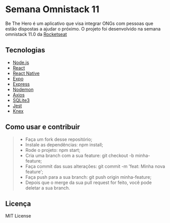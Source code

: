 
# Semana Omnistack 11

Be The Hero é um aplicativo que visa integrar ONGs com pessoas que estão dispostas a ajudar o próximo.
O projeto foi desenvolvido na semana omnistack 11.0 da [Rocketseat](https://rocketseat.com.br/)

## Tecnologias

* [Node.js](https://nodejs.org/en/)
* [React](https://reactjs.org/)
* [React Native](https://reactnative.dev/)
* [Expo](https://expo.io/)
* [Express](https://expressjs.com/)
* [Nodemon](https://nodemon.io/)
* [Axios](https://github.com/axios/axios)
* [SQLite3](https://www.sqlite.org/index.html)
* [Jest](https://jestjs.io/)
* [Knex](http://knexjs.org/)


## Como usar e contribuir

>* Faça um fork desse repositório;
>* Instale as dependências: npm install;
>* Rode o projeto: npm start;
>* Cria uma branch com a sua feature: git checkout -b minha-feature;
>* Faça commit das suas alterações: git commit -m 'feat: Minha nova feature';
>* Faça push para a sua branch: git push origin minha-feature;
>* Depois que o merge da sua pull request for feito, você pode deletar a sua branch.

## Licença
MIT License
